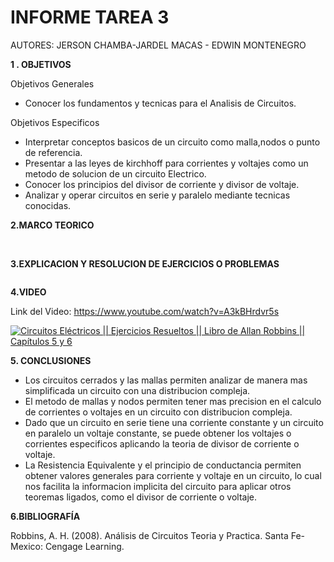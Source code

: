 # INFORME TAREA 3 

AUTORES: JERSON CHAMBA-JARDEL MACAS - EDWIN MONTENEGRO

**1 . OBJETIVOS**

Objetivos Generales
*  Conocer los fundamentos y tecnicas para el Analisis de Circuitos.

Objetivos Especificos

* Interpretar conceptos basicos de un circuito como malla,nodos o punto de referencia.
* Presentar a las leyes de kirchhoff para corrientes y voltajes como un metodo de solucion de un circuito Electrico.
* Conocer los principios del divisor de corriente y divisor de voltaje.
* Analizar y operar circuitos en serie y paralelo mediante tecnicas conocidas.




**2.MARCO TEORICO**

![]( )
![]( )



**3.EXPLICACION Y RESOLUCION DE EJERCICIOS O PROBLEMAS**

![]( )


**4.VIDEO**

Link del Video: https://www.youtube.com/watch?v=A3kBHrdvr5s

[![Circuitos Eléctricos || Ejercicios Resueltos || Libro de Allan Robbins || Capítulos 5 y 6](https://img.youtube.com/vi/A3kBHrdvr5s/0.jpg)](https://www.youtube.com/watch?v=A3kBHrdvr5s)

**5. CONCLUSIONES**

* Los circuitos cerrados y las mallas permiten analizar de manera mas simplificada un circuito con una distribucion compleja.
* El metodo de mallas y nodos permiten tener mas precision en el calculo de corrientes o voltajes en un circuito con distribucion compleja.
* Dado que un circuito en serie tiene una corriente constante y un circuito en paralelo un voltaje constante, se puede obtener los voltajes o corrientes especificos aplicando la teoria de divisor de corriente o voltaje.
* La Resistencia Equivalente y el principio de conductancia permiten obtener valores generales para corriente y voltaje en un circuito, lo cual nos facilita la informacion implicita del circuito para aplicar otros teoremas ligados, como el divisor de corriente o voltaje.


**6.BIBLIOGRAFÍA**

Robbins, A. H. (2008). Análisis de Circuitos Teoria y Practica. Santa Fe-Mexico: Cengage Learning.
